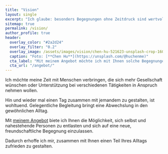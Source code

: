 ```yaml
---
title: "Vision"
layout: single
excerpt: "Ich glaube: besonders Begegnungen ohne Zeitdruck sind wertvoll. Solche ermöglichen spontane, inspirierende Aktivitäten und freundschaftliches Zusammensein."
sitemap: true
permalink: /vision/
author_profile: true
header:
  overlay_color: "#2a2d24"
  overlay_filter: "0.2"
  overlay_image: /assets/images/vision/chen-hu-521623-unsplash-crop-1600.jpg
  caption: "Foto: [**Chen Hu**](https://unsplash.com/@huchenme)"
  cta_label: "Mit meinem Angebot möchte ich mit Ihnen solche Begegnungen gestalten."
  cta_url: "/angebot/"
---
```


Ich möchte meine Zeit mit Menschen verbringen, die sich mehr Gesellschaft wünschen oder Unterstützung bei verschiedenen Tätigkeiten in Anspruch nehmen wollen.

Hin und wieder mal einen Tag zusammen mit jemandem zu gestalten, ist wohltuend. Gelegentliche Begleitung bringt eine Abwechslung in den gewöhnlichen Alltag.

Mit [meinem Angebot](/angebot/) biete ich Ihnen die Möglichkeit, sich selbst und nahestehende Personen zu entlasten und sich auf eine neue, freundschaftliche Begegnung einzulassen.

Dadurch erhoffe ich mir, zusammen mit Ihnen einen Teil Ihres Alltags zufrieden zu gestalten.
